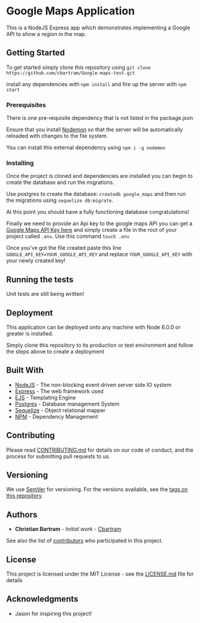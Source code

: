 # Google Maps Application 

This is a NodeJS Express app which demonstrates implementing a Google API to show a region in the map.

## Getting Started

To get started simply clone this repository using `git clone https://github.com/cbartram/Google-maps-test.git`

install any dependencies with `npm install` and fire up the server with `npm start`

### Prerequisites

There is one pre-requisite dependency that is not listed in the package.json

Ensure that you install [Nodemon](https://github.com/remy/nodemon) so that the server
will be automatically reloaded with changes to the file system.

You can install this external dependency using `npm i -g nodemon`

### Installing

Once the project is cloned and dependencies are installed you can begin
to create the database and run the migrations.

Use postgres to create the database: `createdb google_maps` and then 
run the migrations using `sequelize db:migrate`.

At this point you should have a fully functioning database congratulations!

Finally we need to provide an Api key to the google maps API you can get a [Google Maps
API Key here](https://developers.google.com/maps/documentation/javascript/get-api-key)
and simply create a file in the root of your project called `.env`. Use this command `touch .env`

Once you've got the file created paste this line `GOOGLE_API_KEY=YOUR_GOOGLE_API_KEY` and replace
`YOUR_GOOGLE_API_KEY` with your newly created key!

## Running the tests

Unit tests are still being written!

## Deployment

This application can be deployed onto any machine with Node 6.0.0 or greater is installed.

Simply clone this repository to its production or test environment and follow the steps above to create a deployment

## Built With

* [NodeJS](https://nodejs.org/) - The non-blocking event driven server side IO system
* [Express](https://expressjs.com/) - The web framework used
* [EJS](http://ejs.co/) - Templating Engine
* [Postgres](https://www.postgresql.org/) - Database management System
* [Sequelize](docs.sequelizejs.com/) - Object relational mapper
* [NPM](https://www.npmjs.com/) - Dependency Management

## Contributing

Please read [CONTRIBUTING.md](https://gist.github.com/PurpleBooth/b24679402957c63ec426) for details on our code of conduct, and the process for submitting pull requests to us.

## Versioning

We use [SemVer](http://semver.org/) for versioning. For the versions available, see the [tags on this repository](https://github.com/your/project/tags). 

## Authors

* **Christian Bartram** - *Initial work* - [Cbartram](https://github.com/cbartram)

See also the list of [contributors](https://github.com/google-maps/contributors) who participated in this project.

## License

This project is licensed under the MIT License - see the [LICENSE.md](LICENSE.md) file for details

## Acknowledgments

* Jason for inspiring this project!
